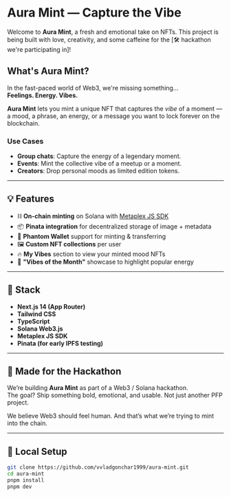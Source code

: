 #  Aura Mint — Capture the Vibe

Welcome to **Aura Mint**, a fresh and emotional take on NFTs. This project is being built with love, creativity, and some caffeine for the [🛠 hackathon we're participating in]!

##  What's Aura Mint?

In the fast-paced world of Web3, we're missing something...  
**Feelings. Energy. Vibes.**

**Aura Mint** lets you mint a unique NFT that captures the *vibe* of a moment — a mood, a phrase, an energy, or a message you want to lock forever on the blockchain.

###  Use Cases
- **Group chats**: Capture the energy of a legendary moment.
- **Events**: Mint the collective vibe of a meetup or a moment.
- **Creators**: Drop personal moods as limited edition tokens.


---

## 💡 Features

- ⛓️ **On-chain minting** on Solana with [Metaplex JS SDK](https://docs.metaplex.com/)
- 📦 **Pinata integration** for decentralized storage of image + metadata
- 👻 **Phantom Wallet** support for minting & transferring
- 🖼️ **Custom NFT collections** per user
- 🔥 **My Vibes** section to view your minted mood NFTs
- 💫 **"Vibes of the Month"** showcase to highlight popular energy

---

## 🧰 Stack

- **Next.js 14 (App Router)**
- **Tailwind CSS**
- **TypeScript**
- **Solana Web3.js**
- **Metaplex JS SDK**
- **Pinata (for early IPFS testing)**

---

## 🎉 Made for the Hackathon

We’re building **Aura Mint** as part of a Web3 / Solana hackathon.  
The goal? Ship something bold, emotional, and usable. Not just another PFP project.

We believe Web3 should feel human. And that’s what we’re trying to mint into the chain.

---

## 🧪 Local Setup

```bash
git clone https://github.com/vvladgonchar1999/aura-mint.git
cd aura-mint
pnpm install
pnpm dev

